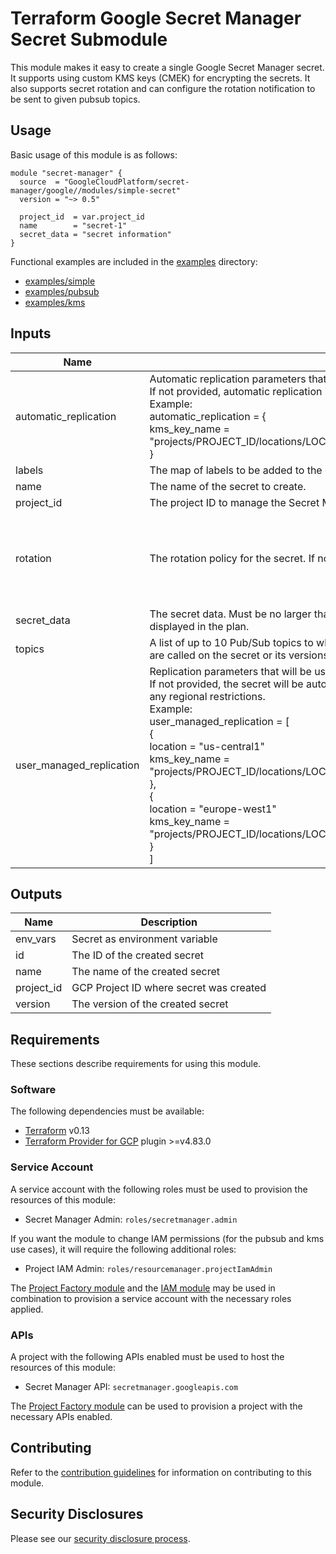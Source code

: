 # Terraform Google Secret Manager Secret Submodule

This module makes it easy to create a single Google Secret Manager secret. It supports using custom KMS keys (CMEK) for encrypting the secrets.
It also supports secret rotation and can configure the rotation notification to be sent to given pubsub topics.

## Usage

Basic usage of this module is as follows:

```hcl
module "secret-manager" {
  source  = "GoogleCloudPlatform/secret-manager/google//modules/simple-secret"
  version = "~> 0.5"

  project_id  = var.project_id
  name        = "secret-1"
  secret_data = "secret information"
}
```

Functional examples are included in the [examples](../examples/) directory:
- [examples/simple](../examples/simple)
- [examples/pubsub](../examples/pubsub)
- [examples/kms](../examples/kms)

<!-- BEGINNING OF PRE-COMMIT-TERRAFORM DOCS HOOK -->
## Inputs

| Name | Description | Type | Default | Required |
|------|-------------|------|---------|:--------:|
| automatic\_replication | Automatic replication parameters that will be used for the defined secret.<br>If not provided, automatic replication is enabled and Google-managed key is used by default.<br>Example:<br>  automatic\_replication = {<br>    kms\_key\_name = "projects/PROJECT\_ID/locations/LOCATION/keyRings/KEY\_RING\_NAME/cryptoKeys/KEY\_NAME"<br>  } | <pre>object({<br>    kms_key_name = optional(string, null)<br>  })</pre> | `{}` | no |
| labels | The map of labels to be added to the defined secret. | `map(string)` | `{}` | no |
| name | The name of the secret to create. | `string` | n/a | yes |
| project\_id | The project ID to manage the Secret Manager resources | `string` | n/a | yes |
| rotation | The rotation policy for the secret. If not set, the secret will not rotate. | <pre>object({<br>    rotation_period    = string # The Duration between rotation notifications, in seconds.<br>    next_rotation_time = string # The time at which the Secret Manager secret is scheduled for rotation, in RFC3339 format. Examples: '2014-10-02T15:01:23Z' and '2014-10-02T15:01:23.045123456Z'<br>  })</pre> | `null` | no |
| secret\_data | The secret data. Must be no larger than 64KiB. Note: This property is sensitive and will not be displayed in the plan. | `string` | `null` | no |
| topics | A list of up to 10 Pub/Sub topics to which messages are published when control plane operations are called on the secret or its versions. | `list(string)` | `[]` | no |
| user\_managed\_replication | Replication parameters that will be used for the defined secret.<br>If not provided, the secret will be automatically replicated using Google-managed key without any regional restrictions.<br>Example:<br>  user\_managed\_replication = [<br>    {<br>      location = "us-central1"<br>      kms\_key\_name = "projects/PROJECT\_ID/locations/LOCATION/keyRings/KEY\_RING\_NAME/cryptoKeys/KEY\_NAME"<br>    },<br>    {<br>      location = "europe-west1"<br>      kms\_key\_name = "projects/PROJECT\_ID/locations/LOCATION/keyRings/KEY\_RING\_NAME/cryptoKeys/KEY\_NAME"<br>    }<br>  ] | <pre>list(object({<br>    location     = string,<br>    kms_key_name = string,<br>  }))</pre> | `[]` | no |

## Outputs

| Name | Description |
|------|-------------|
| env\_vars | Secret as environment variable |
| id | The ID of the created secret |
| name | The name of the created secret |
| project\_id | GCP Project ID where secret was created |
| version | The version of the created secret |

<!-- END OF PRE-COMMIT-TERRAFORM DOCS HOOK -->

## Requirements

These sections describe requirements for using this module.

### Software

The following dependencies must be available:

- [Terraform][terraform] v0.13
- [Terraform Provider for GCP][terraform-provider-gcp] plugin >=v4.83.0

### Service Account

A service account with the following roles must be used to provision
the resources of this module:

- Secret Manager Admin: `roles/secretmanager.admin`

If you want the module to change IAM permissions (for the pubsub and kms use cases), it will require the following additional roles:

- Project IAM Admin: `roles/resourcemanager.projectIamAdmin`

The [Project Factory module][project-factory-module] and the
[IAM module][iam-module] may be used in combination to provision a
service account with the necessary roles applied.

### APIs

A project with the following APIs enabled must be used to host the
resources of this module:

- Secret Manager API: `secretmanager.googleapis.com`

The [Project Factory module][project-factory-module] can be used to
provision a project with the necessary APIs enabled.

## Contributing

Refer to the [contribution guidelines](./CONTRIBUTING.md) for
information on contributing to this module.

[iam-module]: https://registry.terraform.io/modules/terraform-google-modules/iam/google
[project-factory-module]: https://registry.terraform.io/modules/terraform-google-modules/project-factory/google
[terraform-provider-gcp]: https://www.terraform.io/docs/providers/google/index.html
[terraform]: https://www.terraform.io/downloads.html

## Security Disclosures

Please see our [security disclosure process](./SECURITY.md).

